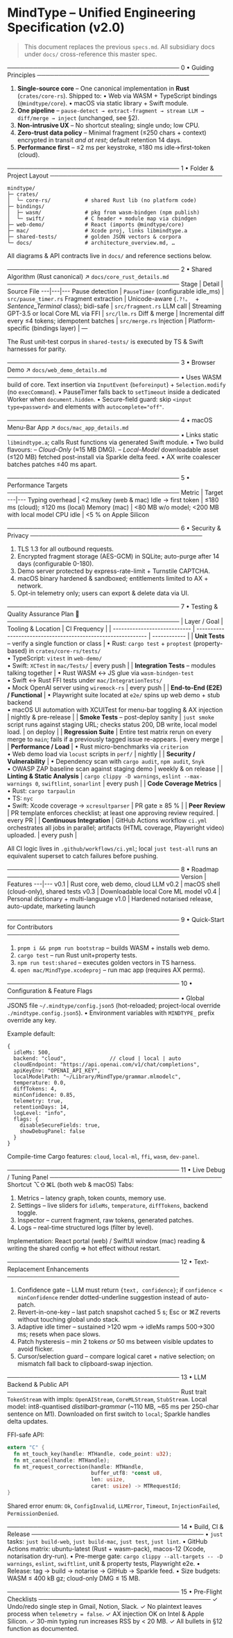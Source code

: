 # MindType – Unified Engineering Specification (v2.0)

> This document replaces the previous `specs.md`.  All subsidiary docs under `docs/` cross-reference this master spec.

────────────────────────────────────────
0 • Guiding Principles
────────────────────────────────────────
1. **Single-source core** – One canonical implementation in **Rust** (`crates/core-rs`).  Shipped to:
   • Web via WASM + TypeScript bindings (`@mindtype/core`).
   • macOS via static library + Swift module.
2. **One pipeline** – `pause-detect → extract-fragment → stream LLM → diff/merge → inject` (unchanged, see §2).
3. **Non-intrusive UX** – No shortcut stealing; single undo; low CPU.
4. **Zero-trust data policy** – Minimal fragment (≤250 chars + context) encrypted in transit *and at rest*; default retention 14 days.
5. **Performance first** – ≤2 ms per keystroke, ≤180 ms idle→first-token (cloud).

────────────────────────────────────────
1 • Folder & Project Layout
────────────────────────────────────────
```
mindtype/
├─ crates/
│  └─ core-rs/           # shared Rust lib (no platform code)
├─ bindings/
│  ├─ wasm/              # pkg from wasm-bindgen (npm publish)
│  └─ swift/             # C header + module map via cbindgen
├─ web-demo/             # React (imports @mindtype/core)
├─ mac/                  # Xcode proj, links libmindtype.a
├─ shared-tests/         # golden JSON vectors & corpora
└─ docs/                 # architecture_overview.md, …
```
All diagrams & API contracts live in `docs/` and reference sections below.

────────────────────────────────────────
2 • Shared Algorithm (Rust canonical)  ↗ `docs/core_rust_details.md`
────────────────────────────────────────
Stage | Detail | Source File
---|---|---
Pause detection | `PauseTimer` (configurable idle_ms) | `src/pause_timer.rs`
Fragment extraction | Unicode-aware (`.?!。
` + *Sentence_Terminal* class); bidi-safe | `src/fragment.rs`
LLM call | Streaming GPT-3.5 or local Core ML via FFI | `src/llm.rs`
Diff & merge | Incremental diff every ≤4 tokens; idempotent batches | `src/merge.rs`
Injection | Platform-specific (bindings layer) | —

The Rust unit-test corpus in `shared-tests/` is executed by TS & Swift harnesses for parity.

────────────────────────────────────────
3 • Browser Demo  ↗ `docs/web_demo_details.md`
────────────────────────────────────────
• Uses WASM build of core.  Text insertion via `InputEvent` (`beforeinput`) + `Selection.modify` (no `execCommand`).
• PauseTimer falls back to `setTimeout` inside a dedicated Worker when `document.hidden`.
• Secure-field guard: skip `<input type=password>` and elements with `autocomplete="off"`.

────────────────────────────────────────
4 • macOS Menu-Bar App  ↗ `docs/mac_app_details.md`
────────────────────────────────────────
• Links static `libmindtype.a`; calls Rust functions via generated Swift module.
• Two build flavours:
  – *Cloud-Only* (≈15 MB DMG).
  – *Local-Model* downloadable asset (≤120 MB) fetched post-install via Sparkle delta feed.
• AX write coalescer batches patches ≤40 ms apart.

────────────────────────────────────────
5 • Performance Targets
────────────────────────────────────────
Metric | Target
---|---
Typing overhead | <2 ms/key (web & mac)
Idle → first token | ≤180 ms (cloud); ≤120 ms (local)
Memory (mac) | <80 MB w/o model; <200 MB with local model
CPU idle | <5 % on Apple Silicon

────────────────────────────────────────
6 • Security & Privacy
────────────────────────────────────────
1. TLS 1.3 for all outbound requests.
2. Encrypted fragment storage (AES-GCM) in SQLite; auto-purge after 14 days (configurable 0-180).
3. Demo server protected by express-rate-limit + Turnstile CAPTCHA.
4. macOS binary hardened & sandboxed; entitlements limited to AX + network.
5. Opt-in telemetry only; users can export & delete data via UI.

────────────────────────────────────────
7 • Testing & Quality Assurance Plan  🔹
────────────────────────────────────────
| Layer / Goal                 | Tooling & Location                                           | CI Frequency |
| ---------------------------- | ------------------------------------------------------------ | ------------ |
| **Unit Tests** – verify a single function or class | • Rust: `cargo test` + `proptest` (property-based) in `crates/core-rs/tests/`  <br/>• TypeScript: `vitest` in `web-demo/`  <br/>• Swift: `XCTest` in `mac/Tests/` | every push |
| **Integration Tests** – modules talking together | • Rust WASM ↔ JS glue via `wasm-bindgen-test`  <br/>• Swift ↔ Rust FFI tests under `mac/IntegrationTests/`  <br/>• Mock OpenAI server using `wiremock-rs` | every push |
| **End-to-End (E2E) / Functional** | • Playwright suite located at `e2e/` spins up web demo + stub backend <br/>• macOS UI automation with XCUITest for menu-bar toggling & AX injection | nightly & pre-release |
| **Smoke Tests** – post-deploy sanity | `just smoke` script runs against staging URL; checks status 200, DB write, local model load. | on deploy |
| **Regression Suite** | Entire test matrix rerun on every merge to `main`; fails if a previously tagged issue re-appears. | every merge |
| **Performance / Load** | • Rust micro-benchmarks via `criterion`  <br/>• Web demo load via `locust` scripts in `perf/`  | nightly |
| **Security / Vulnerability** | • Dependency scan with `cargo audit`, `npm audit`, `Snyk`  <br/>• OWASP ZAP baseline scan against staging demo | weekly & on release |
| **Linting & Static Analysis** | `cargo clippy -D warnings`, `eslint --max-warnings 0`, `swiftlint`, `sonarlint` | every push |
| **Code Coverage Metrics** | • Rust: `cargo tarpaulin`  <br/>• TS: `nyc`  <br/>• Swift: Xcode coverage → `xcresultparser` | PR gate ≥ 85 % |
| **Peer Review** | PR template enforces checklist; at least one approving review required. | every PR |
| **Continuous Integration** | GitHub Actions workflow `ci.yml` orchestrates all jobs in parallel; artifacts (HTML coverage, Playwright video) uploaded. | every push |

All CI logic lives in `.github/workflows/ci.yml`; local `just test-all` runs an equivalent superset to catch failures before pushing.

────────────────────────────────────────
8 • Roadmap
────────────────────────────────────────
Version | Features
---|---
v0.1 | Rust core, web demo, cloud LLM
v0.2 | macOS shell (cloud-only), shared tests
v0.3 | Downloadable local Core ML model
v0.4 | Personal dictionary + multi-language
v1.0 | Hardened notarised release, auto-update, marketing launch

────────────────────────────────────────
9 • Quick-Start for Contributors
────────────────────────────────────────
1. `pnpm i && pnpm run bootstrap` – builds WASM + installs web demo.
2. `cargo test` – run Rust unit+property tests.
3. `npm run test:shared` – executes golden vectors in TS harness.
4. `open mac/MindType.xcodeproj` – run mac app (requires AX perms). 

────────────────────────────────────────
10 • Configuration & Feature Flags
────────────────────────────────────────
• Global JSON5 file `~/.mindtype/config.json5` (hot-reloaded; project-local override `./mindtype.config.json5`).
• Environment variables with `MINDTYPE_` prefix override any key.

Example default:
```json5
{
  idleMs: 500,
  backend: "cloud",              // cloud | local | auto
  cloudEndpoint: "https://api.openai.com/v1/chat/completions",
  apiKeyEnv: "OPENAI_API_KEY",
  localModelPath: "~/Library/MindType/grammar.mlmodelc",
  temperature: 0.0,
  diffTokens: 4,
  minConfidence: 0.85,
  telemetry: true,
  retentionDays: 14,
  logLevel: "info",
  flags: {
    disableSecureFields: true,
    showDebugPanel: false
  }
}
```
Compile-time Cargo features: `cloud`, `local-ml`, `ffi`, `wasm`, `dev-panel`.

────────────────────────────────────────
11 • Live Debug / Tuning Panel
────────────────────────────────────────
Shortcut ⌥⇧⌘L (both web & macOS)
Tabs:
1. Metrics – latency graph, token counts, memory use.
2. Settings – live sliders for `idleMs`, `temperature`, `diffTokens`, backend toggle.
3. Inspector – current fragment, raw tokens, generated patches.
4. Logs – real-time structured logs (filter by level).

Implementation: React portal (web) / SwiftUI window (mac) reading & writing the
shared config ⇒ hot effect without restart.

────────────────────────────────────────
12 • Text-Replacement Enhancements
────────────────────────────────────────
1. Confidence gate – LLM must return `{text, confidence}`; if `confidence <
   minConfidence` render dotted-underline suggestion instead of auto-patch.
2. Revert-in-one-key – last patch snapshot cached 5 s; Esc or ⌘Z reverts without
   touching global undo stack.
3. Adaptive idle timer – sustained >120 wpm → idleMs ramps 500→300 ms; resets
   when pace slows.
4. Patch hysteresis – min 2 tokens *or* 50 ms between visible updates to avoid
   flicker.
5. Cursor/selection guard – compare logical caret + native selection; on mismatch
   fall back to clipboard-swap injection.

────────────────────────────────────────
13 • LLM Backend & Public API
────────────────────────────────────────
Rust trait `TokenStream` with impls: `OpenAIStream`, `CoreMLStream`, `StubStream`.
Local model: int8-quantised *distilbart-grammar* (~110 MB, ~65 ms per 250-char
sentence on M1). Downloaded on first switch to `local`; Sparkle handles delta
updates.

FFI-safe API:
```rust
extern "C" {
  fn mt_touch_key(handle: MTHandle, code_point: u32);
  fn mt_cancel(handle: MTHandle);
  fn mt_request_correction(handle: MTHandle,
                           buffer_utf8: *const u8,
                           len: usize,
                           caret: usize) -> MTRequestId;
}
```
Shared error enum: `Ok`, `ConfigInvalid`, `LLMError`, `Timeout`,
`InjectionFailed`, `PermissionDenied`.

────────────────────────────────────────
14 • Build, CI & Release
────────────────────────────────────────
• `just` tasks: `just build-web`, `just build-mac`, `just test`, `just lint`.
• GitHub Actions matrix: ubuntu-latest (Rust + wasm-pack), macos-12 (Xcode,
  notarisation dry-run).
• Pre-merge gate: `cargo clippy --all-targets -- -D warnings`, `eslint`,
  `swiftlint`, unit & property tests, Playwright e2e.
• Release: tag → build → notarise → GitHub → Sparkle feed.
• Size budgets: WASM ≤ 400 kB gz; cloud-only DMG ≤ 15 MB.

────────────────────────────────────────
15 • Pre-Flight Checklists
────────────────────────────────────────
✓ Undo/redo single step in Gmail, Notion, Slack.
✓ No plaintext leaves process when `telemetry = false`.
✓ AX injection OK on Intel & Apple Silicon.
✓ 30-min typing run increases RSS by < 20 MB.
✓ All bullets in §12 function as documented. 
